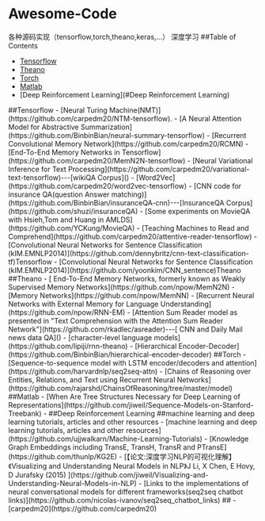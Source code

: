 # Awesome-Code
各种源码实现（tensorflow,torch,theano,keras,...）
深度学习
##Table of Contents
- [Tensorflow](#tensorflow)
- [Theano](#theano)
- [Torch](#torch)
- [Matlab](#matlab)
- [Deep Reinforcement Learning](#Deep Reinforcement Learning)

<a name="tensorflow" />
##Tensorflow
- [Neural Turing Machine(NMT)](https://github.com/carpedm20/NTM-tensorflow).
- [A Neural Attention Model for Abstractive Summarization](https://github.com/BinbinBian/neural-summary-tensorflow)
- [Recurrent Convolutional Memory Network](https://github.com/carpedm20/RCMN)
- [End-To-End Memory Networks in Tensorflow](https://github.com/carpedm20/MemN2N-tensorflow)
- [Neural Variational Inference for Text Processing](https://github.com/carpedm20/variational-text-tensorflow)---[wikiQA Corpus]()
- [Word2Vec](https://github.com/carpedm20/word2vec-tensorflow)
- [CNN code for insurance QA(question Answer matching)](https://github.com/BinbinBian/insuranceQA-cnn)---[InsuranceQA Corpus](https://github.com/shuzi/insuranceQA)
- [Some experiments on MovieQA with Hsieh,Tom and Huang in AMLDS](https://github.com/YCKung/MovieQA)
- [Teaching Machines to Read and Comprehend](https://github.com/carpedm20/attentive-reader-tensorflow)
- [Convolutional Neural Networks for Sentence Classification (kIM.EMNLP2014)](https://github.com/dennybritz/cnn-text-classification-tf)Tensorflow
- [Convolutional Neural Networks for Sentence Classification (kIM.EMNLP2014)](https://github.com/yoonkim/CNN_sentence)Theano

<a name="theano" />
##Theano
- [ End-To-End Memory Networks, formerly known as Weakly Supervised Memory Networks](https://github.com/npow/MemN2N)
- [Memory Networks](https://github.com/npow/MemNN)
- [Recurrent Neural Networks with External Memory for Language Understanding](https://github.com/npow/RNN-EM)
- [Attention Sum Reader model as presented in "Text Comprehension with the Attention Sum Reader Network"](https://github.com/rkadlec/asreader)---[ CNN and Daily Mail news data QA]()
- [character-level language models](https://github.com/lipiji/rnn-theano)
- [Hierarchical Encoder-Decoder](https://github.com/BinbinBian/hierarchical-encoder-decoder)

<a name="torch"/>
##Torch
- [Sequence-to-sequence model with LSTM encoder/decoders and attention](https://github.com/harvardnlp/seq2seq-attn)
- [Chains of Reasoning over Entities, Relations, and Text using Recurrent Neural Networks](https://github.com/rajarshd/ChainsOfReasoning/tree/master/model)

<a name="matlab">
##Matlab
- [When Are Tree Structures Necessary for Deep Learning of Representations](https://github.com/jiweil/Sequence-Models-on-Stanford-Treebank)
- 
<A name="Deep Reinforcement Learning">
##Deep Reinforcement Learning


<A name="mldptt">
##machine learning and deep learning tutorials, articles and other resources
- [machine learning and deep learning tutorials, articles and other resources](https://github.com/ujjwalkarn/Machine-Learning-Tutorials)
- [Knowledge Graph Embeddings including TransE, TransH, TransR and PTransE](https://github.com/thunlp/KG2E)
- [【论文:深度学习NLP的可视化理解】《Visualizing and Understanding Neural Models in NLP》J Li, X Chen, E Hovy, D Jurafsky (2015) ](https://github.com/jiweil/Visualizing-and-Understanding-Neural-Models-in-NLP)
- [Links to the implementations of neural conversational models for different frameworks(seq2seq chatbot links)](https://github.com/nicolas-ivanov/seq2seq_chatbot_links)
<A name="people">
##
-[carpedm20](https://github.com/carpedm20)

